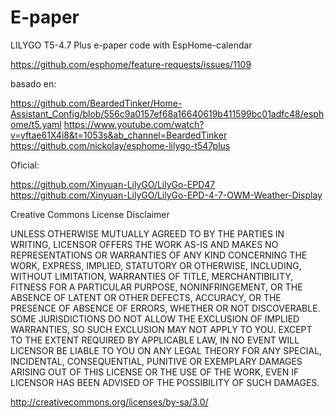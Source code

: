 # E-paper
LILYGO T5-4.7 Plus e-paper code with EspHome-calendar

 https://github.com/esphome/feature-requests/issues/1109
 
basado en:

 https://github.com/BeardedTinker/Home-Assistant_Config/blob/556c9a0157ef68a16640619b411599bc01adfc48/esphome/t5.yaml
 https://www.youtube.com/watch?v=yftae61X4i8&t=1053s&ab_channel=BeardedTinker
 https://github.com/nickolay/esphome-lilygo-t547plus
 
Oficial:

 https://github.com/Xinyuan-LilyGO/LilyGo-EPD47
 https://github.com/Xinyuan-LilyGO/LilyGo-EPD-4-7-OWM-Weather-Display

 Creative Commons License Disclaimer

UNLESS OTHERWISE MUTUALLY AGREED TO BY THE PARTIES IN WRITING, LICENSOR OFFERS THE WORK AS-IS AND MAKES NO REPRESENTATIONS OR WARRANTIES OF ANY KIND CONCERNING THE WORK, EXPRESS, IMPLIED, STATUTORY OR OTHERWISE, INCLUDING, WITHOUT LIMITATION, WARRANTIES OF TITLE, MERCHANTIBILITY, FITNESS FOR A PARTICULAR PURPOSE, NONINFRINGEMENT, OR THE ABSENCE OF LATENT OR OTHER DEFECTS, ACCURACY, OR THE PRESENCE OF ABSENCE OF ERRORS, WHETHER OR NOT DISCOVERABLE. SOME JURISDICTIONS DO NOT ALLOW THE EXCLUSION OF IMPLIED WARRANTIES, SO SUCH EXCLUSION MAY NOT APPLY TO YOU. EXCEPT TO THE EXTENT REQUIRED BY APPLICABLE LAW, IN NO EVENT WILL LICENSOR BE LIABLE TO YOU ON ANY LEGAL THEORY FOR ANY SPECIAL, INCIDENTAL, CONSEQUENTIAL, PUNITIVE OR EXEMPLARY DAMAGES ARISING OUT OF THIS LICENSE OR THE USE OF THE WORK, EVEN IF LICENSOR HAS BEEN ADVISED OF THE POSSIBILITY OF SUCH DAMAGES.

http://creativecommons.org/licenses/by-sa/3.0/

